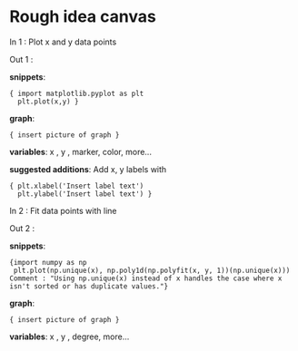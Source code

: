 # Rough idea canvas

In 1 : Plot x and y data points

Out 1 : 

**snippets**: 

    { import matplotlib.pyplot as plt
      plt.plot(x,y) }

**graph**:

    { insert picture of graph }
                
**variables**: x , y , marker, color, more...

**suggested additions**: Add x, y labels with 

    { plt.xlabel('Insert label text')                                               
      plt.ylabel('Insert label text') }
                                                
In 2 : Fit data points with line

Out 2 :

**snippets**: 

    {import numpy as np
     plt.plot(np.unique(x), np.poly1d(np.polyfit(x, y, 1))(np.unique(x))) Comment : "Using np.unique(x) instead of x handles the case where x isn't sorted or has duplicate values."}
    
**graph**: 

    { insert picture of graph }

**variables**: x , y , degree, more...


